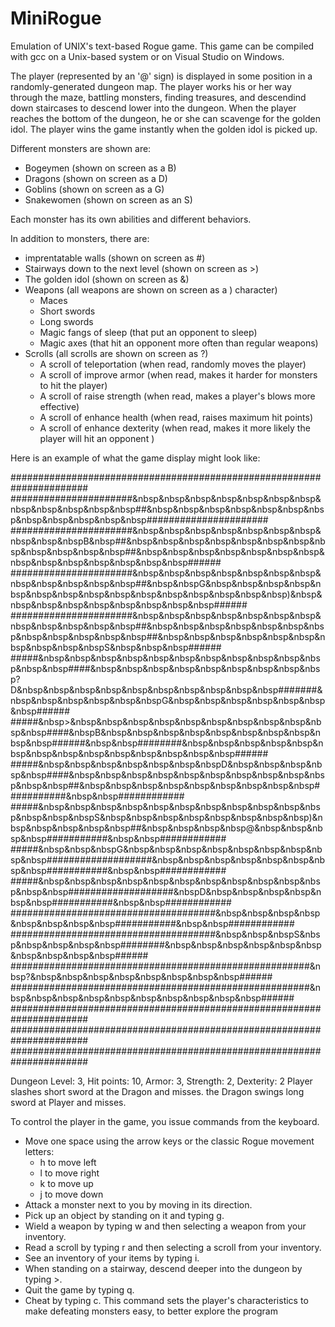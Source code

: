 # MiniRogue

Emulation of UNIX's text-based Rogue game. This game can be compiled with gcc on a Unix-based system or on Visual Studio on Windows. 

The player (represented by an '@' sign) is displayed in some position in a randomly-generated dungeon map. The player works his or her way through the maze, battling monsters, finding treasures, and descendind down staircases to descend lower into the dungeon. When the player reaches the bottom of the dungeon, he or she can scavenge for the golden idol. The player wins the game instantly when the golden idol is picked up.

Different monsters are shown are: 
* Bogeymen (shown on screen as a B)
* Dragons (shown on screen as a D)
* Goblins (shown on screen as a G)
* Snakewomen (shown on screen as an S)

Each monster has its own abilities and different behaviors.

In addition to monsters, there are:
* imprentatable walls (shown on screen as #)
* Stairways down to the next level (shown on screen as >)
* The golden idol (shown on screen as &)
* Weapons (all weapons are shown on screen as a ) character)
  * Maces
  * Short swords
  * Long swords
  * Magic fangs of sleep (that put an opponent to sleep)
  * Magic axes (that hit an opponent more often than regular weapons)
* Scrolls (all scrolls are shown on screen as ?)
  * A scroll of teleportation (when read, randomly moves the player)
  * A scroll of improve armor (when read, makes it harder for monsters to hit the player)
  * A scroll of raise strength (when read, makes a player's blows more effective)
  * A scroll of enhance health (when read, raises maximum hit points)
  * A scroll of enhance dexterity (when read, makes it more likely the player will hit an opponent )
  



Here is an example of what the game display might look like:

######################################################################
######################&nbsp&nbsp&nbsp&nbsp&nbsp&nbsp&nbsp&nbsp&nbsp&nbsp&nbsp&nbsp##&nbsp&nbsp&nbsp&nbsp&nbsp&nbsp&nbsp&nbsp&nbsp&nbsp&nbsp&nbsp######################
######################&nbsp&nbsp&nbsp&nbsp&nbsp&nbsp&nbsp&nbsp&nbsp&nbspB&nbsp##&nbsp&nbsp&nbsp&nbsp&nbsp&nbsp&nbsp&nbsp&nbsp&nbsp&nbsp&nbsp##&nbsp&nbsp&nbsp&nbsp&nbsp&nbsp&nbsp&nbsp&nbsp&nbsp&nbsp&nbsp&nbsp&nbsp######
######################&nbsp&nbsp&nbsp&nbsp&nbsp&nbsp&nbsp&nbsp&nbsp&nbsp&nbsp&nbsp##&nbsp&nbspG&nbsp&nbsp&nbsp&nbsp&nbsp&nbsp&nbsp&nbsp&nbsp&nbsp&nbsp&nbsp&nbsp&nbsp&nbsp)&nbsp&nbsp&nbsp&nbsp&nbsp&nbsp&nbsp&nbsp&nbsp######
######################&nbsp&nbsp&nbsp&nbsp&nbsp&nbsp&nbsp&nbsp&nbsp&nbsp&nbsp&nbsp##&nbsp&nbsp&nbsp&nbsp&nbsp&nbsp&nbsp&nbsp&nbsp&nbsp&nbsp&nbsp##&nbsp&nbsp&nbsp&nbsp&nbsp&nbsp&nbsp&nbsp&nbsp&nbspS&nbsp&nbsp&nbsp######
#####&nbsp&nbsp&nbsp&nbsp&nbsp&nbsp&nbsp&nbsp&nbsp&nbsp&nbsp&nbsp&nbsp####&nbsp&nbsp&nbsp&nbsp&nbsp&nbsp&nbsp&nbsp&nbsp?D&nbsp&nbsp&nbsp&nbsp&nbsp&nbsp&nbsp&nbsp&nbsp&nbsp#######&nbsp&nbsp&nbsp&nbsp&nbsp&nbspG&nbsp&nbsp&nbsp&nbsp&nbsp&nbsp&nbsp######
#####&nbsp>&nbsp&nbsp&nbsp&nbsp&nbsp&nbsp&nbsp&nbsp&nbsp&nbsp&nbsp####&nbspB&nbsp&nbsp&nbsp&nbsp&nbsp&nbsp&nbsp&nbsp&nbsp&nbsp######&nbsp&nbsp########&nbsp&nbsp&nbsp&nbsp&nbsp&nbsp&nbsp&nbsp&nbsp&nbsp&nbsp&nbsp&nbsp&nbsp######
#####&nbsp&nbsp&nbsp&nbsp&nbsp&nbsp&nbspD&nbsp&nbsp&nbsp&nbsp&nbsp####&nbsp&nbsp&nbsp&nbsp&nbsp&nbsp&nbsp&nbsp&nbsp&nbsp&nbsp&nbsp##&nbsp&nbsp&nbsp&nbsp&nbsp&nbsp&nbsp&nbsp&nbsp###########&nbsp&nbsp############
#####&nbsp&nbsp&nbsp&nbsp&nbsp&nbsp&nbsp&nbsp&nbsp&nbsp&nbsp&nbsp&nbsp&nbspS&nbsp&nbsp&nbsp&nbsp&nbsp&nbsp&nbsp&nbsp)&nbsp&nbsp&nbsp&nbsp&nbsp##&nbsp&nbsp&nbsp&nbsp@&nbsp&nbsp&nbsp&nbsp###########&nbsp&nbsp############
#####&nbsp&nbsp&nbspG&nbsp&nbsp&nbsp&nbsp&nbsp&nbsp&nbsp&nbsp&nbsp###################&nbsp&nbsp&nbsp&nbsp&nbsp&nbsp&nbsp&nbsp###########&nbsp&nbsp############
#####&nbsp&nbsp&nbsp&nbsp&nbsp&nbsp&nbsp&nbsp&nbsp&nbsp&nbsp&nbsp&nbsp###################&nbspD&nbsp&nbsp&nbsp&nbsp&nbsp&nbsp###########&nbsp&nbsp############
#####################################&nbsp&nbsp&nbsp&nbsp&nbsp&nbsp&nbsp&nbsp###########&nbsp&nbsp############
#####################################&nbsp&nbsp&nbspS&nbsp&nbsp&nbsp&nbsp&nbsp########&nbsp&nbsp&nbsp&nbsp&nbsp&nbsp&nbsp&nbsp&nbsp&nbsp######
######################################################&nbsp?&nbsp&nbsp&nbsp&nbsp&nbsp&nbsp&nbsp&nbsp######
######################################################&nbsp&nbsp&nbsp&nbsp&nbsp&nbsp&nbsp&nbsp&nbsp&nbsp######
######################################################################
######################################################################
######################################################################

Dungeon Level: 3, Hit points: 10, Armor: 3, Strength: 2, Dexterity: 2
Player slashes short sword at the Dragon and misses.
the Dragon swings long sword at Player and misses.

To control the player in the game, you issue commands from the keyboard. 

* Move one space using the arrow keys or the classic Rogue movement letters:
  * h to move left
  * l to move right
  * k to move up
  * j to move down
* Attack a monster next to you by moving in its direction.
* Pick up an object by standing on it and typing g.
* Wield a weapon by typing w and then selecting a weapon from your inventory.
* Read a scroll by typing r and then selecting a scroll from your inventory.
* See an inventory of your items by typing i.
* When standing on a stairway, descend deeper into the dungeon by typing >.
* Quit the game by typing q.
* Cheat by typing c. This command sets the player's characteristics to make defeating monsters easy, to better explore the program

